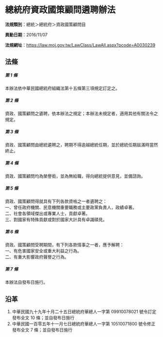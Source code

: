 # 總統府資政國策顧問遴聘辦法


**法規類別**：總統＞總統府＞資政國策顧問目

**異動日期**：2016/11/07  

**法規網址**：https://law.moj.gov.tw/LawClass/LawAll.aspx?pcode=A0030239



## 法條
##### 第 1 條
本辦法依中華民國總統府組織法第十五條第三項規定訂定之。

##### 第 2 條
資政、國策顧問之遴聘，依本辦法之規定；本辦法未規定者，適用其他有關法令之規定。

##### 第 3 條
資政、國策顧問由總統遴聘之，聘期不得逾越總統任期，並於總統任期屆滿時當然終止。

##### 第 4 條
資政、國策顧問均為榮譽銜，並為無給職，得向總統提供意見，並備諮詢。

##### 第 5 條
資政、國策顧問得就具有下列各款資格之一者遴聘之：  
一、曾任政府機關、民意機關重要職務或主要政黨負責人，政績卓著。  
二、社會各領域傑出或專業人士，貢獻卓著。  
三、對國家有特殊貢獻或對於國家大計具有卓識碩見。

##### 第 6 條
資政、國策顧問受聘期間，有下列各款情事之一者，應予解聘：  
一、有危害國家安全或重大利益之行為。  
二、有重大影響政府聲譽之行為。

##### 第 7 條
本辦法自發布日施行。

## 沿革
1. 中華民國九十九年十月二十五日總統府華總人一字第 09910078021  號令訂定發布全文 10 條；並自發布日施行
1. 中華民國一百零五年十一月七日總統府華總人一字第 10510071800  號令修正發布全文 7  條；並自發布日施行
